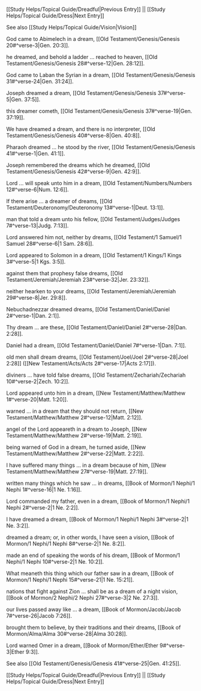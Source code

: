 [[Study Helps/Topical Guide/Dreadful|Previous Entry]]  ||  [[Study Helps/Topical Guide/Dress|Next Entry]]

 See also [[Study Helps/Topical Guide/Vision|Vision]]

 God came to Abimelech in a dream, [[Old Testament/Genesis/Genesis 20#^verse-3|Gen. 20:3]].

 he dreamed, and behold a ladder ... reached to heaven, [[Old Testament/Genesis/Genesis 28#^verse-12|Gen. 28:12]].

 God came to Laban the Syrian in a dream, [[Old Testament/Genesis/Genesis 31#^verse-24|Gen. 31:24]].

 Joseph dreamed a dream, [[Old Testament/Genesis/Genesis 37#^verse-5|Gen. 37:5]].

 this dreamer cometh, [[Old Testament/Genesis/Genesis 37#^verse-19|Gen. 37:19]].

 We have dreamed a dream, and there is no interpreter, [[Old Testament/Genesis/Genesis 40#^verse-8|Gen. 40:8]].

 Pharaoh dreamed ... he stood by the river, [[Old Testament/Genesis/Genesis 41#^verse-1|Gen. 41:1]].

 Joseph remembered the dreams which he dreamed, [[Old Testament/Genesis/Genesis 42#^verse-9|Gen. 42:9]].

 Lord ... will speak unto him in a dream, [[Old Testament/Numbers/Numbers 12#^verse-6|Num. 12:6]].

 If there arise ... a dreamer of dreams, [[Old Testament/Deuteronomy/Deuteronomy 13#^verse-1|Deut. 13:1]].

 man that told a dream unto his fellow, [[Old Testament/Judges/Judges 7#^verse-13|Judg. 7:13]].

 Lord answered him not, neither by dreams, [[Old Testament/1 Samuel/1 Samuel 28#^verse-6|1 Sam. 28:6]].

 Lord appeared to Solomon in a dream, [[Old Testament/1 Kings/1 Kings 3#^verse-5|1 Kgs. 3:5]].

 against them that prophesy false dreams, [[Old Testament/Jeremiah/Jeremiah 23#^verse-32|Jer. 23:32]].

 neither hearken to your dreams, [[Old Testament/Jeremiah/Jeremiah 29#^verse-8|Jer. 29:8]].

 Nebuchadnezzar dreamed dreams, [[Old Testament/Daniel/Daniel 2#^verse-1|Dan. 2:1]].

 Thy dream ... are these, [[Old Testament/Daniel/Daniel 2#^verse-28|Dan. 2:28]].

 Daniel had a dream, [[Old Testament/Daniel/Daniel 7#^verse-1|Dan. 7:1]].

 old men shall dream dreams, [[Old Testament/Joel/Joel 2#^verse-28|Joel 2:28]] ([[New Testament/Acts/Acts 2#^verse-17|Acts 2:17]]).

 diviners ... have told false dreams, [[Old Testament/Zechariah/Zechariah 10#^verse-2|Zech. 10:2]].

 Lord appeared unto him in a dream, [[New Testament/Matthew/Matthew 1#^verse-20|Matt. 1:20]].

 warned ... in a dream that they should not return, [[New Testament/Matthew/Matthew 2#^verse-12|Matt. 2:12]].

 angel of the Lord appeareth in a dream to Joseph, [[New Testament/Matthew/Matthew 2#^verse-19|Matt. 2:19]].

 being warned of God in a dream, he turned aside, [[New Testament/Matthew/Matthew 2#^verse-22|Matt. 2:22]].

 I have suffered many things ... in a dream because of him, [[New Testament/Matthew/Matthew 27#^verse-19|Matt. 27:19]].

 written many things which he saw ... in dreams, [[Book of Mormon/1 Nephi/1 Nephi 1#^verse-16|1 Ne. 1:16]].

 Lord commanded my father, even in a dream, [[Book of Mormon/1 Nephi/1 Nephi 2#^verse-2|1 Ne. 2:2]].

 I have dreamed a dream, [[Book of Mormon/1 Nephi/1 Nephi 3#^verse-2|1 Ne. 3:2]].

 dreamed a dream; or, in other words, I have seen a vision, [[Book of Mormon/1 Nephi/1 Nephi 8#^verse-2|1 Ne. 8:2]].

 made an end of speaking the words of his dream, [[Book of Mormon/1 Nephi/1 Nephi 10#^verse-2|1 Ne. 10:2]].

 What meaneth this thing which our father saw in a dream, [[Book of Mormon/1 Nephi/1 Nephi 15#^verse-21|1 Ne. 15:21]].

 nations that fight against Zion ... shall be as a dream of a night vision, [[Book of Mormon/2 Nephi/2 Nephi 27#^verse-3|2 Ne. 27:3]].

 our lives passed away like ... a dream, [[Book of Mormon/Jacob/Jacob 7#^verse-26|Jacob 7:26]].

 brought them to believe, by their traditions and their dreams, [[Book of Mormon/Alma/Alma 30#^verse-28|Alma 30:28]].

 Lord warned Omer in a dream, [[Book of Mormon/Ether/Ether 9#^verse-3|Ether 9:3]].

 See also [[Old Testament/Genesis/Genesis 41#^verse-25|Gen. 41:25]].

[[Study Helps/Topical Guide/Dreadful|Previous Entry]]  ||  [[Study Helps/Topical Guide/Dress|Next Entry]]